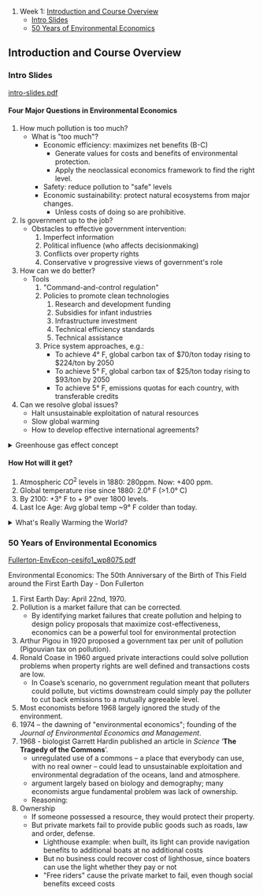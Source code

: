 
1. Week 1: [Introduction and Course Overview](#Introduction-and-Course-Overview)
   - [Intro Slides](#Intro-Slides)
   - [50 Years of Environmental Economics](#50-Years-of-Environmental-Economics)

## Introduction and Course Overview

### Intro Slides

[intro-slides.pdf](https://github.com/justinong415/sfsu/files/9420949/intro-slides.pdf)

#### Four Major Questions in Environmental Economics

1. How much pollution is too much?
   - What is "too much"?
     - Economic efficiency: maximizes net benefits (B-C)
        - Generate values for costs and benefits of environmental protection.
        - Apply the neoclassical economics framework to find the right level.
     - Safety: reduce pollution to "safe" levels
     - Economic sustainability: protect natural ecosystems from major changes.
        - Unless costs of doing so are prohibitive.
2. Is government up to the job?
   - Obstacles to effective government intervention:
     1. Imperfect information
     2. Political influence (who affects decisionmaking)
     3. Conflicts over property rights
     4. Conservative v progressive views of government's role
3. How can we do better?
   - Tools
     1. "Command-and-control regulation"
     2. Policies to promote clean technologies
        1. Research and development funding
        2. Subsidies for infant industries
        3. Infrastructure investment
        4. Technical efficiency standards
        5. Technical assistance
     3. Price system approaches, e.g.:
        - To achieve 4° F, global carbon tax of $70/ton today rising to $224/ton by 2050
        - To achieve 5° F, global carbon tax of $25/ton today rising to $93/ton by 2050
        - To achieve 5° F, emissions quotas for each country, with transferable credits
4. Can we resolve global issues?
   - Halt unsustainable exploitation of natural resources
   - Slow global warming
   - How to develop effective international agreements?

<details><summary>Greenhouse gas effect concept</summary>
<p>

   ![Greenhouse-effect](https://user-images.githubusercontent.com/31806435/186559589-fed95d6b-5df0-431a-969e-fe33ce9fef4d.jpg)

   [Carbon Dioxide, Methane, Nitrous Oxide, and the Greenhouse Effect](https://climatechange.lta.org/get-started/learn/co2-methane-greenhouse-effect/)

</p>
</details>

#### How Hot will it get?
1. Atmospheric $CO^2$ levels in 1880: 280ppm. Now: +400 ppm.
2. Global temperature rise since 1880: 2.0° F (>1.0° C)
3. By 2100: +3° F to + 9° over 1800 levels.
4. Last Ice Age: Avg global temp ~9° F colder than today.

<details><summary>What's Really Warming the World?</summary>
<p>

   Bloomberg Interactive Article: [What's Really Warming the World?](https://www.bloomberg.com/graphics/2015-whats-warming-the-world/#xj4y7vzkg) ⚠️ Paywall
   
   ![1-whats-really-warming-the-world](https://user-images.githubusercontent.com/31806435/186563148-c0dfd2d5-08f9-42ed-ac9b-305e5e2eaad5.png)
   ![2-orbit](https://user-images.githubusercontent.com/31806435/186563163-3b9f89e1-60fc-425a-a0ba-02856d8b0eb7.png)
   ![3-sun](https://user-images.githubusercontent.com/31806435/186563170-d2f32541-d700-4bd1-86b1-ea49f4bf8a3f.png)
   ![4-volcanoes](https://user-images.githubusercontent.com/31806435/186563184-dd446e52-4a27-4239-b4de-02c7aede0675.png)
   ![5-all-three](https://user-images.githubusercontent.com/31806435/186563201-91049b52-d3d2-47fe-9884-63ce0c9581b8.png)
   ![6-deforestation](https://user-images.githubusercontent.com/31806435/186563215-fe0b2834-4cff-4d2f-8e72-242ed08968f2.png)
   ![7-ozone-pollution](https://user-images.githubusercontent.com/31806435/186563238-fbd32434-df92-4ef8-8b3d-72244bd5dff3.png)
   ![8-aerosol-pollution](https://user-images.githubusercontent.com/31806435/186563246-f3c86932-c7c7-4281-8fec-fb7ecbff93f6.png)
   ![9-greenhouse-gases](https://user-images.githubusercontent.com/31806435/186563257-eebbaedb-749b-43be-ad5c-5f07f86d8d85.png)

</p>
</details>

### 50 Years of Environmental Economics

[Fullerton-EnvEcon-cesifo1_wp8075.pdf](https://github.com/justinong415/sfsu/files/9421340/Fullerton-EnvEcon-cesifo1_wp8075.pdf)

Environmental Economics: The 50th Anniversary of the Birth of This Field around the First Earth Day - Don Fullerton 

1. First Earth Day: April 22nd, 1970.
2. Pollution is a market failure that can be corrected.
   - By identifying market failures that create pollution and helping to design
policy proposals that maximize cost-effectiveness, economics can be a powerful tool
for environmental protection
3. Arthur Pigou in 1920 proposed a government tax per unit of pollution (Pigouvian tax on pollution).
5. Ronald Coase in 1960 argued private interactions could solve pollution problems when property rights are well defined and transactions costs are low.
   - In Coase’s scenario, no government regulation meant that polluters could pollute, but victims downstream could simply pay the polluter to cut back emissions to a mutually agreeable level.
6. Most economists before 1968 largely ignored the study of the environment.
7. 1974 – the dawning of "environmental economics"; founding of the *Journal of Environmental Economics and Management*.
8. 1968 - biologist Garrett Hardin published an article in *Science* ‘**The Tragedy of the Commons**’.
   - unregulated use of a commons – a place that everybody can use, with no real owner – could lead to unsustainable exploitation and environmental degradation of the oceans, land and
atmosphere.
   - argument largely based on biology and demography; many economists argue fundamental problem was lack of ownership.
   - Reasoning: 
9. Ownership
   - If someone possessed a resource, they would protect their property.
   - But private markets fail to provide public goods such as roads, law and order, defense.
     - Lighthouse example: when built, its light can provide navigation benefits to additional boats at no additional costs
     - But no business could recover cost of lighthosue, since boaters can use the light whether they pay or not
     - "Free riders" cause the private market to fail, even though social benefits exceed costs 



